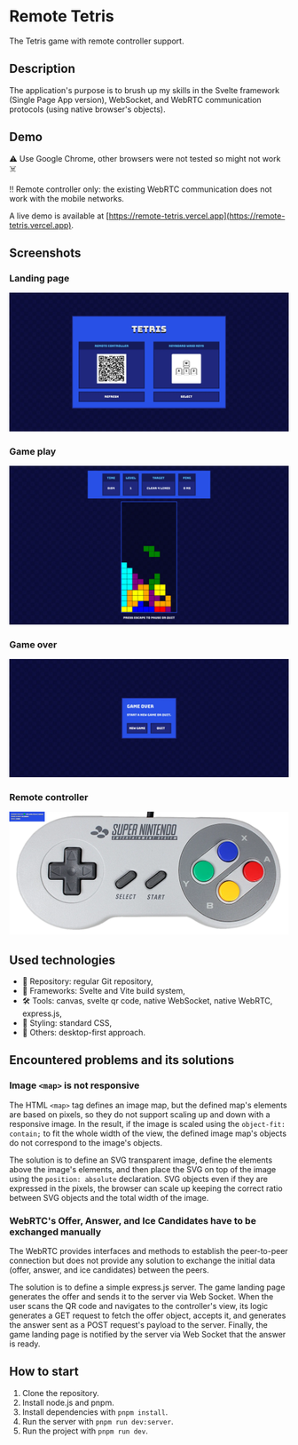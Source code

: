 # Remote Tetris

The Tetris game with remote controller support.

## Description

The application's purpose is to brush up my skills in the Svelte framework (Single Page App version), WebSocket, and WebRTC communication protocols (using native browser's objects).

## Demo

⚠️ Use Google Chrome, other browsers were not tested so might not work ☠️

‼️ Remote controller only: the existing WebRTC communication does not work with the mobile networks.

A live demo is available at [https://remote-tetris.vercel.app](https://remote-tetris.vercel.app).

## Screenshots

### Landing page

![landing-page](./screenshots/landing-page.webp)

### Game play

![game-play](./screenshots/gameplay.webp)

### Game over

![game-over](./screenshots/game-over.webp)

### Remote controller

![remote-controller](./screenshots/remote-controller.webp)

## Used technologies

- 🎁 Repository: regular Git repository,
- 🧰 Frameworks: Svelte and Vite build system,
- 🛠️ Tools: canvas, svelte qr code, native WebSocket, native WebRTC, express.js,
- 🎨 Styling: standard CSS,
- 💎 Others: desktop-first approach.

## Encountered problems and its solutions

### Image `<map>` is not responsive

The HTML `<map>` tag defines an image map, but the defined map's elements are based on pixels, so they do not support scaling up and down with a responsive image. In the result, if the image is scaled using the `object-fit: contain;` to fit the whole width of the view, the defined image map's objects do not correspond to the image's objects.

The solution is to define an SVG transparent image, define the elements above the image's elements, and then place the SVG on top of the image using the `position: absolute` declaration. SVG objects even if they are expressed in the pixels, the browser can scale up keeping the correct ratio between SVG objects and the total width of the image.

### WebRTC's Offer, Answer, and Ice Candidates have to be exchanged manually

The WebRTC provides interfaces and methods to establish the peer-to-peer connection but does not provide any solution to exchange the initial data (offer, answer, and ice candidates) between the peers.

The solution is to define a simple express.js server. The game landing page generates the offer and sends it to the server via Web Socket. When the user scans the QR code and navigates to the controller's view, its logic generates a GET request to fetch the offer object, accepts it, and generates the answer sent as a POST request's payload to the server. Finally, the game landing page is notified by the server via Web Socket that the answer is ready.


## How to start

1. Clone the repository.
2. Install node.js and pnpm.
3. Install dependencies with `pnpm install`.
4. Run the server with `pnpm run dev:server`.
5. Run the project with `pnpm run dev`.
